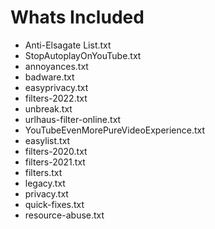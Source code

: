 # Whats Included
- Anti-Elsagate List.txt
- StopAutoplayOnYouTube.txt
- annoyances.txt
- badware.txt
- easyprivacy.txt
- filters-2022.txt
- unbreak.txt
- urlhaus-filter-online.txt
- YouTubeEvenMorePureVideoExperience.txt
- easylist.txt
- filters-2020.txt
- filters-2021.txt
- filters.txt
- legacy.txt
- privacy.txt
- quick-fixes.txt
- resource-abuse.txt